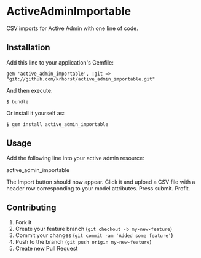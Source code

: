 # ActiveAdminImportable

CSV imports for Active Admin with one line of code.

## Installation

Add this line to your application's Gemfile:

    gem 'active_admin_importable', :git => "git://github.com/krhorst/active_admin_importable.git"

And then execute:

    $ bundle

Or install it yourself as:

    $ gem install active_admin_importable

## Usage

Add the following line into your active admin resource:

   active_admin_importable

The Import button should now appear. Click it and upload a CSV file with a header row corresponding to your model attributes. Press submit. Profit.

## Contributing

1. Fork it
2. Create your feature branch (`git checkout -b my-new-feature`)
3. Commit your changes (`git commit -am 'Added some feature'`)
4. Push to the branch (`git push origin my-new-feature`)
5. Create new Pull Request
